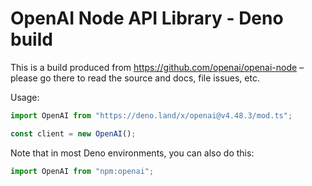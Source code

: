 # OpenAI Node API Library - Deno build

This is a build produced from https://github.com/openai/openai-node – please go
there to read the source and docs, file issues, etc.

Usage:

```ts
import OpenAI from "https://deno.land/x/openai@v4.48.3/mod.ts";

const client = new OpenAI();
```

Note that in most Deno environments, you can also do this:

```ts
import OpenAI from "npm:openai";
```
